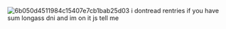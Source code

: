 ![6b050d4511984c15407e7cb1bab25d03](https://github.com/witchsheart/witchsheart/assets/128258442/f50cfe4b-1fee-4c4e-81e1-63e79f958ab0) i dontread rentries if you have sum longass dni and im on it js tell me


